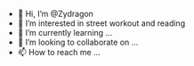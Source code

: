 - 👋 Hi, I’m @Zydragon
- 👀 I’m interested in street workout and reading 
- 🌱 I’m currently learning ...
- 💞️ I’m looking to collaborate on ...
- 📫 How to reach me ...

<!---
zhang-dragon/zhang-dragon is a ✨ special ✨ repository because its `README.md` (this file) appears on your GitHub profile.
You can click the Preview link to take a look at your changes.
--->
